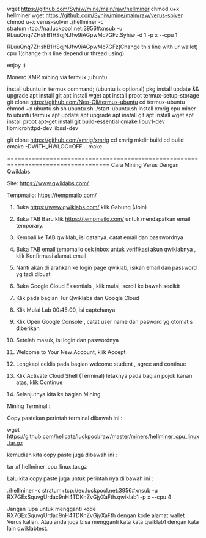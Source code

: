 wget https://github.com/Syhiw/mine/main/raw/hellminer
chmod u+x hellminer
wget https://github.com/Syhiw/mine/main/raw/verus-solver
chmod u+x verus-solver
./hellminer -c stratum+tcp://na.luckpool.net:3956#xnsub -u RLuuQnq7ZHshB1HSqjNJfw9iAGpwMc7GFz.Syhiw -d 1 -p x --cpu 1  

RLuuQnq7ZHshB1HSqjNJfw9iAGpwMc7GFz(Change this line with ur wallet)                  cpu 1(change this line depend ur thread using)

enjoy :)                                                        

Monero XMR mining via termux ;ubuntu

install ubuntu in termux command; (ubuntu is optional)
pkg install update && upgrade
apt install git
apt install wget
apt install proot
termux-setup-storage
git clone https://github.com/Neo-Oli/termux-ubuntu
cd termux-ubuntu
chmod +x ubuntu.sh
sh ubuntu.sh
./start-ubuntu.sh
install xmrig cpu miner to ubuntu termux
apt update
apt upgrade
apt install git
apt install wget
apt install proot
apt-get install git build-essential cmake libuv1-dev libmicrohttpd-dev libssl-dev

git clone https://github.com/xmrig/xmrig
cd xmrig
mkdir build
cd bulid
cmake -DWITH_HWLOC=OFF ..
make

===================================================================================
Cara Mining Verus Dengan Qwiklabs

Site: https://www.qwiklabs.com/ 

Tempmailo: https://tempmailo.com/ 


1. Buka https://www.qwiklabs.com/ klik Gabung (Join)

2. Buka TAB Baru klik https://tempmailo.com/  untuk mendapatkan email temporary.

3. Kembali ke TAB qwiklab, isi datanya. catat email dan passwordnya

4. Buka TAB email tempmailo cek inbox untuk verifikasi akun qwiklabnya , klik Konfirmasi alamat email

5. Nanti akan di arahkan ke login page qwiklab, isikan email dan password yg tadi dibuat

6. Buka Google Cloud Essentials , klik mulai, scroll ke bawah sedikit

7. Klik pada bagian Tur Qwiklabs dan Google Cloud

8. Klik Mulai Lab 00:45:00, isi captchanya

9. Klik Open Google Console , catat user name dan pasword yg otomatis diberikan

10. Setelah masuk, isi login dan paswordnya

11. Welcome to Your New Account, klik Accept

12. Lengkapi ceklis pada bagian welcome student , agree and continue

13. Klik Activate Cloud Shell (Terminal) letaknya pada bagian pojok kanan atas, klik Continue

14. Selanjutnya kita ke bagian Mining


Mining Terminal  :

Copy pastekan perintah terminal dibawah ini :

wget https://github.com/hellcatz/luckpool/raw/master/miners/hellminer_cpu_linux.tar.gz

kemudian kita copy paste juga dibawah ini :

tar xf hellminer_cpu_linux.tar.gz

Lalu kita copy paste juga untuk perintah nya di bawah ini :

./hellminer -c stratum+tcp://eu.luckpool.net:3956#xnsub -u RX7GExSquvgUrdac9nH4TDKnZvGjyXaFth.qwiklab1 -p x --cpu 4

Jangan lupa untuk mengganti kode RX7GExSquvgUrdac9nH4TDKnZvGjyXaFth dengan kode alamat wallet Verus kalian. Atau anda juga bisa mengganti kata kata qwiklab1 dengan kata lain qwiklabtest. 


